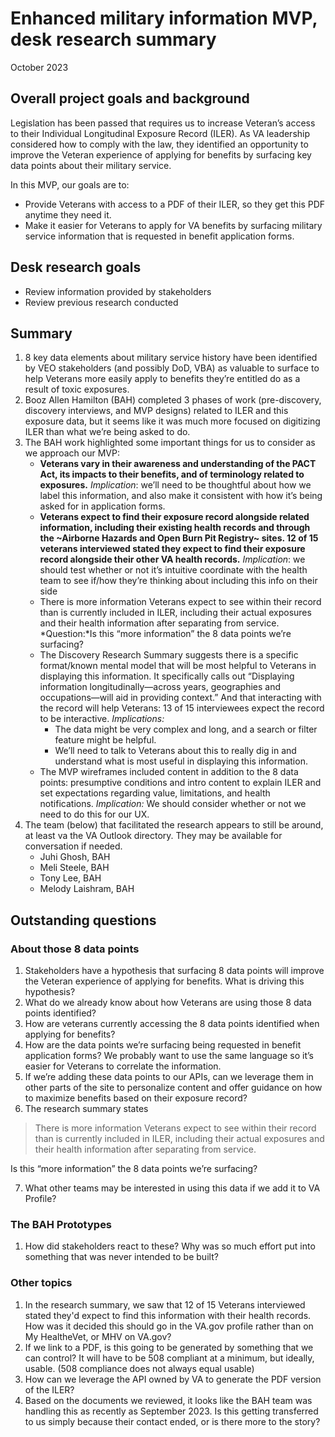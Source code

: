 # Enhanced military information MVP, desk research summary

October 2023

## Overall project goals and background
Legislation has been passed that requires us to increase Veteran’s access to their Individual Longitudinal Exposure Record \(ILER\). As VA leadership considered how to comply with the law, they identified an opportunity to improve the Veteran experience of applying for benefits by surfacing key data points about their military service.

In this MVP, our goals are to:
- Provide Veterans with access to a PDF of their ILER, so they get this PDF anytime they need it.
- Make it easier for Veterans to apply for VA benefits by surfacing military service information that is requested in benefit application forms.

## Desk research goals
- Review information provided by stakeholders
- Review previous research conducted
## Summary

1. 8 key data elements about military service history have been identified by VEO stakeholders (and possibly DoD, VBA) as valuable to surface to help Veterans more easily apply to benefits they’re entitled do as a result of toxic exposures. 
2. Booz Allen Hamilton (BAH) completed 3 phases of work (pre-discovery, discovery interviews, and MVP designs) related to ILER and this exposure data, but it seems like it was much more focused on digitizing ILER than what we’re being asked to do.  
3. The BAH work highlighted some important things for us to consider as we approach our MVP:
   - **Veterans vary in their awareness and understanding of the PACT Act, its impacts to their benefits, and of terminology related to exposures.**
     *Implication*: we’ll need to be thoughtful about how we label this information, and also make it consistent with how it’s being asked for in application forms.
   - **Veterans expect to find their exposure record alongside related information, including their existing health records and through the ~Airborne Hazards and Open Burn Pit Registry~ sites. 12 of 15 veterans interviewed stated they expect to find their exposure record alongside their other VA health records.** 
     *Implication*: we should test whether or not it’s intuitive  coordinate with the health team to see if/how they’re thinking about including this info on their side
   - There is more information Veterans expect to see within their record than is currently included in ILER, including their actual exposures and their health information after separating from service.
     *Question:*Is this “more information” the 8 data points we’re surfacing?
   - The Discovery Research Summary suggests there is a specific format/known mental model that will be most helpful to Veterans in displaying this information. It specifically calls out “Displaying information longitudinally—across years, geographies and occupations—will aid in providing context.” And that interacting with the record will help Veterans: 13 of 15 interviewees expect the record to be interactive.
     *Implications:*
     - The data might be very complex and long, and a search or filter feature might be helpful.
     - We’ll need to talk to Veterans about this to really dig in and understand what is most useful in displaying this information.	
   - The MVP wireframes included content in addition to the 8 data points: presumptive conditions and intro content to explain ILER and set expectations regarding value, limitations, and health notifications. 
     *Implication:* We should consider whether or not we need to do this for our UX.
4. The team (below) that facilitated the research appears to still be around, at least va the VA Outlook directory. They may be available for conversation if needed.
   - Juhi Ghosh, BAH 
   - Meli Steele, BAH 
   - Tony Lee, BAH 
   - Melody Laishram, BAH

## Outstanding questions

### About those 8 data points
1. Stakeholders have a hypothesis that surfacing 8 data points will improve the Veteran experience of applying for benefits. What is driving this hypothesis?
2. What do we already know about how Veterans are using those 8 data points identified?
3. How are veterans currently accessing the 8 data points identified when applying for benefits?
4. How are the data points we’re surfacing being requested in benefit application forms? We probably want to use the same language so it’s easier for Veterans to correlate the information.
5. If we’re adding these data points to our APIs, can we leverage them in other parts of the site to personalize content and offer guidance on how to maximize benefits based on their exposure record?
6. The research summary states
> There is more information Veterans expect to see within their record than is currently included in ILER, including their actual exposures and their health information after separating from service. 
> 
Is this “more information” the 8 data points we’re surfacing?

7. What other teams may be interested in using this data if we add it to VA Profile?

### The BAH Prototypes
1. How did stakeholders react to these? Why was so much effort put into something that was never intended to be built?

### Other topics
1. In the research summary, we saw that 12 of 15 Veterans interviewed stated they'd expect to find this information with their health records. How was it decided this should go in the VA.gov profile rather than on My HealtheVet, or MHV on VA.gov?
2. If we link to a PDF, is this going to be generated by something that we can control? It will have to be 508 compliant at a minimum, but ideally, usable. (508 compliance does not always equal usable)
3. How can we leverage the API owned by VA to generate the PDF version of the ILER?
4. Based on the documents we reviewed, it looks like the BAH team was handling this as recently as September 2023. Is this getting transferred to us simply because their contact ended, or is there more to the story?
